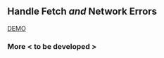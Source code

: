 ## Handle Fetch *and* Network Errors

[DEMO](https://handle-fetch-and-network-errors-demo.netlify.app/)

### More < to be developed >